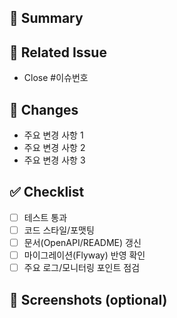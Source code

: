 ## 📝 Summary
<!-- PR의 목적과 변경 내용 간략 요약 -->

## 📌 Related Issue
- Close #이슈번호

## 📄 Changes
- 주요 변경 사항 1
- 주요 변경 사항 2
- 주요 변경 사항 3

## ✅ Checklist
- [ ] 테스트 통과
- [ ] 코드 스타일/포맷팅
- [ ] 문서(OpenAPI/README) 갱신
- [ ] 마이그레이션(Flyway) 반영 확인
- [ ] 주요 로그/모니터링 포인트 점검

## 📸 Screenshots (optional)
<!-- UI/응답 예시, 변경 전후 비교 등 -->